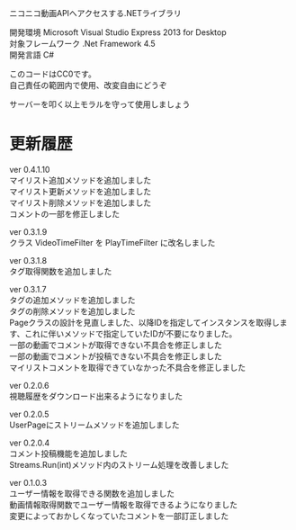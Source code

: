 ニコニコ動画APIへアクセスする.NETライブラリ

開発環境 Microsoft Visual Studio Express 2013 for Desktop  
対象フレームワーク .Net Framework 4.5  
開発言語 C#  

このコードはCC0です。  
自己責任の範囲内で使用、改変自由にどうぞ  

サーバーを叩く以上モラルを守って使用しましょう  


# 更新履歴

ver 0.4.1.10  
マイリスト追加メソッドを追加しました  
マイリスト更新メソッドを追加しました  
マイリスト削除メソッドを追加しました  
コメントの一部を修正しました  

ver 0.3.1.9  
クラス VideoTimeFilter を PlayTimeFilter に改名しました

ver 0.3.1.8  
タグ取得関数を追加しました

ver 0.3.1.7  
タグの追加メソッドを追加しました  
タグの削除メソッドを追加しました  
Pageクラスの設計を見直しました、以降IDを指定してインスタンスを取得します、これに伴いメソッドで指定していたIDが不要になりました。  
一部の動画でコメントが取得できない不具合を修正しました  
一部の動画でコメントが投稿できない不具合を修正しました  
マイリストコメントを取得できていなかった不具合を修正しました  

ver 0.2.0.6  
視聴履歴をダウンロード出来るようになりました

ver 0.2.0.5  
UserPageにストリームメソッドを追加しました

ver 0.2.0.4  
コメント投稿機能を追加しました  
Streams.Run(int)メソッド内のストリーム処理を改善しました

ver 0.1.0.3  
ユーザー情報を取得できる関数を追加しました  
動画情報取得関数でユーザー情報を取得できるようになりました  
変更によっておかしくなっていたコメントを一部訂正しました  
